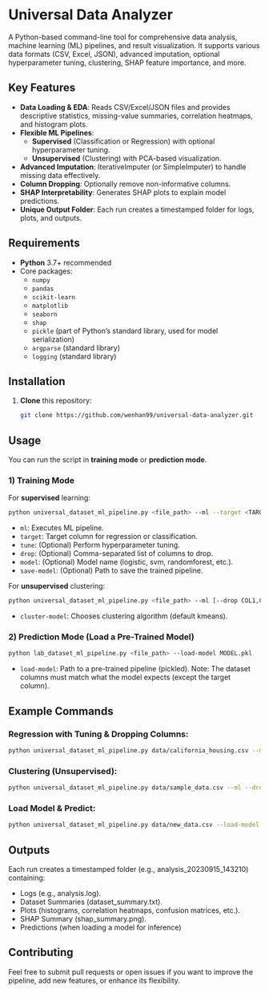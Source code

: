 # Universal Data Analyzer

A Python-based command-line tool for comprehensive data analysis, machine learning (ML) pipelines, and result visualization. It supports various data formats (CSV, Excel, JSON), advanced imputation, optional hyperparameter tuning, clustering, SHAP feature importance, and more.

## Key Features

- **Data Loading & EDA**: Reads CSV/Excel/JSON files and provides descriptive statistics, missing-value summaries, correlation heatmaps, and histogram plots.
- **Flexible ML Pipelines**:
  - **Supervised** (Classification or Regression) with optional hyperparameter tuning.
  - **Unsupervised** (Clustering) with PCA-based visualization.
- **Advanced Imputation**: IterativeImputer (or SimpleImputer) to handle missing data effectively.
- **Column Dropping**: Optionally remove non-informative columns.
- **SHAP Interpretability**: Generates SHAP plots to explain model predictions.
- **Unique Output Folder**: Each run creates a timestamped folder for logs, plots, and outputs.

## Requirements

- **Python** 3.7+ recommended
- Core packages:
  - `numpy`
  - `pandas`
  - `scikit-learn`
  - `matplotlib`
  - `seaborn`
  - `shap`
  - `pickle` (part of Python’s standard library, used for model serialization)
  - `argparse` (standard library)
  - `logging` (standard library)
 
## Installation

1. **Clone** this repository:
   ```bash
   git clone https://github.com/wenhan99/universal-data-analyzer.git

## Usage

You can run the script in **training mode** or **prediction mode**.

### 1) Training Mode

For **supervised** learning:
```bash
python universal_dataset_ml_pipeline.py <file_path> --ml --target <TARGET_COLUMN> [--tune] [--drop COL1,COL2,...] [--model MODEL_NAME] [--save-model MODEL.pkl]
```
  - `ml`: Executes ML pipeline.
  - `target`: Target column for regression or classification.
  - `tune`: (Optional) Perform hyperparameter tuning.
  - `drop`: (Optional) Comma-separated list of columns to drop.
  - `model`: (Optional) Model name (logistic, svm, randomforest, etc.).
  - `save-model`: (Optional) Path to save the trained pipeline.

For **unsupervised** clustering:

```bash
python universal_dataset_ml_pipeline.py <file_path> --ml [--drop COL1,COL2,...] --cluster-model <kmeans|dbscan>
```
  - `cluster-model`: Chooses clustering algorithm (default kmeans).

### 2) Prediction Mode (Load a Pre-Trained Model)
```bash
python lab_dataset_ml_pipeline.py <file_path> --load-model MODEL.pkl
```
  - `load-model`: Path to a pre-trained pipeline (pickled).
    Note: The dataset columns must match what the model expects (except the target column).

## Example Commands
### Regression with Tuning & Dropping Columns:
```bash
python universal_dataset_ml_pipeline.py data/california_housing.csv --ml --target median_house_value --tune --drop ocean_proximity --model ridge --save-model cali_model.pkl
```

### Clustering (Unsupervised):
```bash
python universal_dataset_ml_pipeline.py data/sample_data.csv --ml --drop id --cluster-model kmeans
```

### Load Model & Predict:
```bash
python universal_dataset_ml_pipeline.py data/new_data.csv --load-model cali_model.pkl
```

## Outputs
Each run creates a timestamped folder (e.g., analysis_20230915_143210) containing:

  - Logs (e.g., analysis.log).
  - Dataset Summaries (dataset_summary.txt).
  - Plots (histograms, correlation heatmaps, confusion matrices, etc.).
  - SHAP Summary (shap_summary.png).
  - Predictions (when loading a model for inference)

## Contributing
Feel free to submit pull requests or open issues if you want to improve the pipeline, add new features, or enhance its flexibility.
